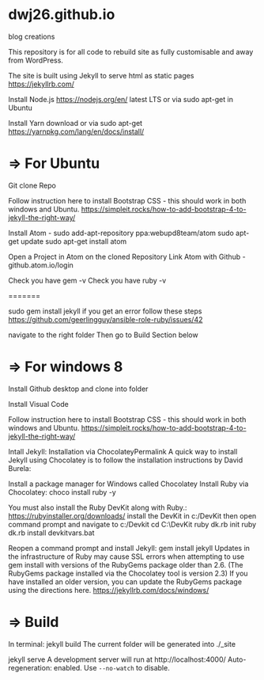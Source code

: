 # dwj26.github.io
blog creations

This repository is for all code to rebuild site as fully customisable and away from WordPress.

The site is built using Jekyll to serve html as static pages https://jekyllrb.com/

Install Node.js https://nodejs.org/en/ latest LTS or via sudo apt-get in Ubuntu

Install Yarn download or via sudo apt-get https://yarnpkg.com/lang/en/docs/install/

# => For Ubuntu
Git clone Repo

Follow instruction here to install Bootstrap CSS - this should work in both windows and Ubuntu. https://simpleit.rocks/how-to-add-bootstrap-4-to-jekyll-the-right-way/

Install Atom -
sudo add-apt-repository ppa:webupd8team/atom
sudo apt-get update
sudo apt-get install atom

Open a Project in Atom on the cloned Repository
Link Atom with Github - github.atom.io/login

Check you have gem -v
Check you have ruby -v

=======

sudo gem install jekyll
if you get an error follow these steps https://github.com/geerlingguy/ansible-role-ruby/issues/42

navigate to the right folder
Then go to Build Section below


# => For windows 8
Install Github desktop and clone into folder

Install Visual Code

Follow instruction here to install Bootstrap CSS - this should work in both windows and Ubuntu. https://simpleit.rocks/how-to-add-bootstrap-4-to-jekyll-the-right-way/

Intall Jekyll:
Installation via ChocolateyPermalink
A quick way to install Jekyll using Chocolatey is to follow the installation instructions by David Burela:

Install a package manager for Windows called Chocolatey
Install Ruby via Chocolatey: choco install ruby -y

You must also install the Ruby DevKit along with Ruby.:
https://rubyinstaller.org/downloads/
install the DevKit in c:/DevKit
then open command prompt and navigate to c:/Devkit
cd C:\DevKit
ruby dk.rb init
ruby dk.rb install
devkitvars.bat

Reopen a command prompt and install Jekyll: gem install jekyll
Updates in the infrastructure of Ruby may cause SSL errors when attempting to use gem install with versions of the RubyGems package older than 2.6. (The RubyGems package installed via the Chocolatey tool is version 2.3) If you have installed an older version, you can update the RubyGems package using the directions here.
https://jekyllrb.com/docs/windows/


# => Build

In terminal:
jekyll build
 The current folder will be generated into ./_site

jekyll serve
 A development server will run at http://localhost:4000/
Auto-regeneration: enabled. Use `--no-watch` to disable.
